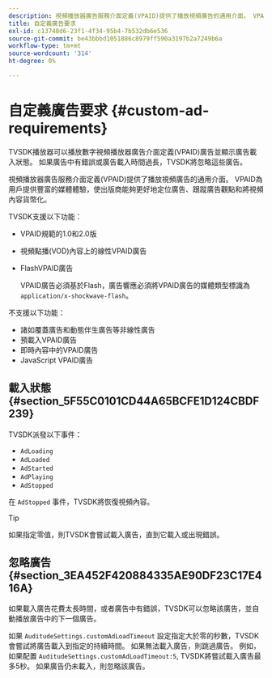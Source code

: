 ```yaml
---
description: 視頻播放器廣告服務介面定義(VPAID)提供了播放視頻廣告的通用介面。 VPAID為用戶提供豐富的媒體體驗，使出版商能夠更好地定位廣告、跟蹤廣告觀點和將視頻內容貨幣化。
title: 自定義廣告要求
exl-id: c13748d6-23f1-4f34-95b4-7b532db6e536
source-git-commit: be43bbbd1051886c8979ff590a3197b2a7249b6a
workflow-type: tm+mt
source-wordcount: '314'
ht-degree: 0%

---
```


# 自定義廣告要求 {#custom-ad-requirements}

TVSDK播放器可以播放數字視頻播放器廣告介面定義(VPAID)廣告並顯示廣告載入狀態。 如果廣告中有錯誤或廣告載入時間過長，TVSDK將忽略這些廣告。

視頻播放器廣告服務介面定義(VPAID)提供了播放視頻廣告的通用介面。 VPAID為用戶提供豐富的媒體體驗，使出版商能夠更好地定位廣告、跟蹤廣告觀點和將視頻內容貨幣化。

<!--<a id="section_9A358902CBC24999BA34206EE2029616"></a>-->

TVSDK支援以下功能：

* VPAID規範的1.0和2.0版
* 視頻點播(VOD)內容上的線性VPAID廣告
* FlashVPAID廣告

   VPAID廣告必須基於Flash，廣告響應必須將VPAID廣告的媒體類型標識為 `application/x-shockwave-flash`。

不支援以下功能：

* 諸如覆蓋廣告和動態伴生廣告等非線性廣告
* 預載入VPAID廣告
* 即時內容中的VPAID廣告
* JavaScript VPAID廣告

## 載入狀態 {#section_5F55C0101CD44A65BCFE1D124CBDF239}

TVSDK派發以下事件：

* `AdLoading`
* `AdLoaded`
* `AdStarted`
* `AdPlaying`
* `AdStopped`

在 `AdStopped` 事件，TVSDK將恢復視頻內容。

>[!TIP]
>
>如果指定零值，則TVSDK會嘗試載入廣告，直到它載入或出現錯誤。

## 忽略廣告 {#section_3EA452F420884335AE90DF23C17E416A}

如果載入廣告花費太長時間，或者廣告中有錯誤，TVSDK可以忽略該廣告，並自動播放廣告中的下一個廣告。

如果 `AuditudeSettings.customAdLoadTimeout` 設定指定大於零的秒數，TVSDK會嘗試將廣告載入到指定的持續時間。 如果無法載入廣告，則跳過廣告。 例如，如果配置 `AuditudeSettings.customAdLoadTimeout:5`, TVSDK將嘗試載入廣告最多5秒。 如果廣告仍未載入，則忽略該廣告。
